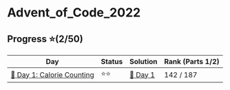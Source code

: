 # Advent_of_Code_2022

## Progress ⭐(2/50)
| Day                                    | Status   | Solution                           | Rank (Parts 1/2)       |
| -----------                            | ---------| --------                            | ---------   |
| [🎄 Day 1: Calorie Counting](2022/day1)| ⭐⭐    | [🎯 Day 1](2022/day1/solution.md)       | 142 / 187  |
